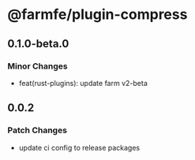 # @farmfe/plugin-compress

## 0.1.0-beta.0

### Minor Changes

- feat(rust-plugins): update farm v2-beta

## 0.0.2

### Patch Changes

- update ci config to release packages
